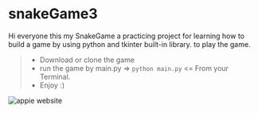 # snakeGame3
Hi everyone this my SnakeGame a practicing project for learning how to build a game by using python and tkinter built-in library.
to play the game.
> - Download or clone the game
> - run the game by main.py => `python main.py` <= From your Terminal.
> - Enjoy :)


![appie website](https://user-images.githubusercontent.com/57592040/219658088-b2be33c8-2b2d-4540-8b94-48bfa1504660.gif)
